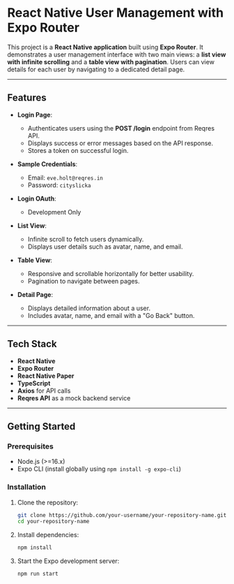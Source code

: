# **React Native User Management with Expo Router**

This project is a **React Native application** built using **Expo Router**. It demonstrates a user management interface with two main views: a **list view with infinite scrolling** and a **table view with pagination**. Users can view details for each user by navigating to a dedicated detail page.

---

## **Features**

- **Login Page**:
  - Authenticates users using the **POST /login** endpoint from Reqres API.
  - Displays success or error messages based on the API response.
  - Stores a token on successful login.

- **Sample Credentials**:
  - Email: `eve.holt@reqres.in`
  - Password: `cityslicka`
 
- **Login OAuth**:
  - Development Only

- **List View**: 
  - Infinite scroll to fetch users dynamically.
  - Displays user details such as avatar, name, and email.

- **Table View**:
  - Responsive and scrollable horizontally for better usability.
  - Pagination to navigate between pages.

- **Detail Page**:
  - Displays detailed information about a user.
  - Includes avatar, name, and email with a "Go Back" button.

---

## **Tech Stack**

- **React Native**
- **Expo Router**
- **React Native Paper**
- **TypeScript**
- **Axios** for API calls
- **Reqres API** as a mock backend service

---

## **Getting Started**

### **Prerequisites**

- Node.js (>=16.x)
- Expo CLI (install globally using `npm install -g expo-cli`)

### **Installation**

1. Clone the repository:
   ```bash
   git clone https://github.com/your-username/your-repository-name.git
   cd your-repository-name
   ```
2. Install dependencies:
   ```bash
   npm install
   ```
3. Start the Expo development server:
   ```bash
   npm run start
   ```
